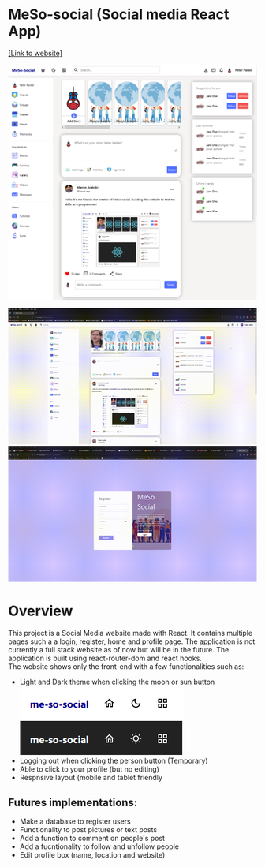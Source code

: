 # MeSo-social (Social media React App)

[[Link to website]](https://marcioarak.github.io/meso-social/)

<img src="./images/homepage.png">

![Alt Text](./images/profile.gif)
![Alt Text](./images/homepage.gif)

# Overview

This project is a Social Media website made with React. It contains multiple pages such a a login, register, home and profile page. The application is not currently a full stack website as of now but will be in the future.
The application is built using react-router-dom and react hooks.  
The website shows only the front-end with a few functionalities such as:

- Light and Dark theme when clicking the moon or sun button  
  <img src="./images/theme-light.png">  
  <img src="./images/theme-dark.png">
- Logging out when clicking the person button (Temporary)
- Able to click to your profile (but no editing)
- Respnsive layout (mobile and tablet friendly

## Futures implementations:

- Make a database to register users
- Functionality to post pictures or text posts
- Add a function to comment on people's post
- Add a fucntionality to follow and unfollow people
- Edit profile box (name, location and website)
